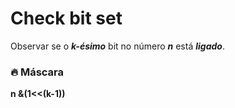 # Check bit set

Observar se o ***k-ésimo*** bit no número ***n***  está ***ligado***.

### :fire: Máscara

**n &(1<<(k-1))**
